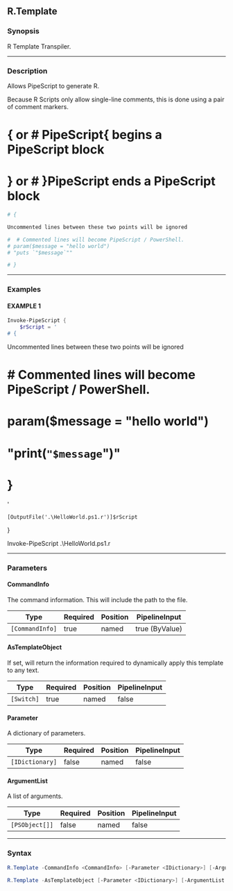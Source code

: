 R.Template
----------




### Synopsis
R Template Transpiler.



---


### Description

Allows PipeScript to generate R.

Because R Scripts only allow single-line comments, this is done using a pair of comment markers.

# { or # PipeScript{  begins a PipeScript block

# } or # }PipeScript  ends a PipeScript block

~~~r    
# {

Uncommented lines between these two points will be ignored

#  # Commented lines will become PipeScript / PowerShell.
# param($message = "hello world")
# "puts `"$message`""

# }
~~~



---


### Examples
#### EXAMPLE 1
```PowerShell
Invoke-PipeScript {
    $rScript = '    
# {
```
Uncommented lines between these two points will be ignored

#  # Commented lines will become PipeScript / PowerShell.
# param($message = "hello world")
# "print(`"$message`")"

# }
'

    [OutputFile('.\HelloWorld.ps1.r')]$rScript
}

Invoke-PipeScript .\HelloWorld.ps1.r


---


### Parameters
#### **CommandInfo**

The command information.  This will include the path to the file.






|Type           |Required|Position|PipelineInput |
|---------------|--------|--------|--------------|
|`[CommandInfo]`|true    |named   |true (ByValue)|



#### **AsTemplateObject**

If set, will return the information required to dynamically apply this template to any text.






|Type      |Required|Position|PipelineInput|
|----------|--------|--------|-------------|
|`[Switch]`|true    |named   |false        |



#### **Parameter**

A dictionary of parameters.






|Type           |Required|Position|PipelineInput|
|---------------|--------|--------|-------------|
|`[IDictionary]`|false   |named   |false        |



#### **ArgumentList**

A list of arguments.






|Type          |Required|Position|PipelineInput|
|--------------|--------|--------|-------------|
|`[PSObject[]]`|false   |named   |false        |





---


### Syntax
```PowerShell
R.Template -CommandInfo <CommandInfo> [-Parameter <IDictionary>] [-ArgumentList <PSObject[]>] [<CommonParameters>]
```
```PowerShell
R.Template -AsTemplateObject [-Parameter <IDictionary>] [-ArgumentList <PSObject[]>] [<CommonParameters>]
```

